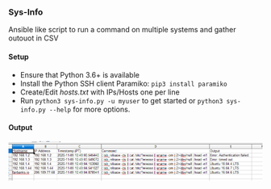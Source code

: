 ### Sys-Info

Ansible like script to run a command on multiple systems and gather outouot in CSV

#### Setup

- Ensure that Python 3.6+ is available
- Install the Python SSH client Paramiko: `pip3 install paramiko`
- Create/Edit *hosts.txt* with IPs/Hosts one per line
- Run `python3 sys-info.py -u myuser` to get started or `python3 sys-info.py --help` for more options.

#### Output

![img](sys-info.png)